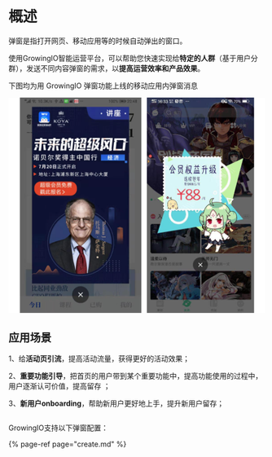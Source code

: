 # 概述

弹窗是指打开网页、移动应用等的时候自动弹出的窗口。

使用GrowingIO智能运营平台，可以帮助您快速实现给**特定的人群**（基于用户分群），发送不同内容弹窗的需求，以**提高运营效率和产品效果**。 

下图均为用 GrowingIO 弹窗功能上线的移动应用内弹窗消息

![](../../.gitbook/assets/image%20%28190%29.png)



## 应用场景

1、给**活动页引流**，提高活动流量，获得更好的活动效果；

 2、**重要功能引导**，把首页的用户带到某个重要功能中，提高功能使用的过程中，用户逐渐认可价值，提高留存 ； 

3、**新用户onboarding**，帮助新用户更好地上手，提升新用户留存； 

|  |
| :--- |


GrowingIO支持以下弹窗配置：

{% page-ref page="create.md" %}


